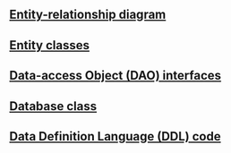 ## [Entity-relationship diagram](erd.md)

## [Entity classes](https://github.com/nick-bennett/codebreaker-android-13/tree/main/app/src/main/java/edu/cnm/deepdive/codebreaker/model/entity)

## [Data-access Object (DAO) interfaces](https://github.com/nick-bennett/codebreaker-android-13/tree/main/app/src/main/java/edu/cnm/deepdive/codebreaker/model/dao)

## [Database class](https://github.com/nick-bennett/codebreaker-android-13/blob/main/app/src/main/java/edu/cnm/deepdive/codebreaker/service/CodebreakerDatabase.java)

## [Data Definition Language (DDL) code](ddl.md)